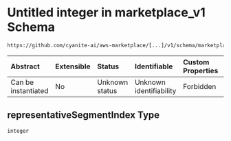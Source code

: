 # Untitled integer in marketplace\_v1 Schema

```txt
https://github.com/cyanite-ai/aws-marketplace/[...]/v1/schema/marketplace_v1.schema.json#/properties/representativeSegmentIndex
```



| Abstract            | Extensible | Status         | Identifiable            | Custom Properties | Additional Properties | Access Restrictions | Defined In                                                                                   |
| :------------------ | :--------- | :------------- | :---------------------- | :---------------- | :-------------------- | :------------------ | :------------------------------------------------------------------------------------------- |
| Can be instantiated | No         | Unknown status | Unknown identifiability | Forbidden         | Allowed               | none                | [marketplace\_v1.schema.json\*](../schema/marketplace_v1.schema.json "open original schema") |

## representativeSegmentIndex Type

`integer`
